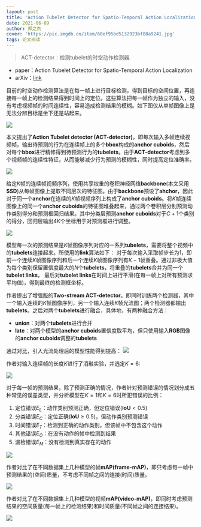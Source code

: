 ```yaml
---
layout: post
title: 'Action Tubelet Detector for Spatio-Temporal Action Localization'
date: 2021-06-09
author: 郑之杰
cover: 'https://pic.imgdb.cn/item/60ef95bd5132923bf88a9241.jpg'
tags: 论文阅读
---
```


> ACT-detector：检测tubelet的时空动作检测器.

- paper：Action Tubelet Detector for Spatio-Temporal Action Localization
- arXiv：[link](https://arxiv.org/abs/1705.01861)

目前的时空动作检测算法是在每一帧上进行目标检测，得到目标的空间位置，再连接每一帧上的检测结果得到时间上的定位。这些算法把每一帧作为独立的输入，没有考虑视频帧的时间连续性，容易造成检测结果的模糊。如下图仅从单帧图像上是无法分辨目标是坐下还是站起来。

![](https://pic.imgdb.cn/item/60ef96c05132923bf8904287.jpg)

本文提出了**Action Tubelet detector (ACT-detector)**，即每次输入多帧连续视频帧，输出待预测的行为在连续帧上的多个**bbox**构成的**anchor cuboids**，然后对每个**bbox**进行精修得到待预测行为的**tubelets**。由于**ACT-detector**考虑到多个视频帧的连续性特征，从而能够减少行为预测的模糊性，同时提高定位准确率。

![](https://pic.imgdb.cn/item/60ef97855132923bf894bd2e.jpg)

给定$K$帧的连续帧视频序列，使用共享权重的卷积神经网络**backbone**(本文采用**SSD**)从每帧图像上提取不同层次的特征图。由于**backbone**预设了**ahchor**，因此对于同一个**anchor**在连续的$K$帧视频序列上构成了**anchor cuboids**。将$K$帧连续图像上的同一个**anchor cuboids**的特征图堆叠起来，通过两个卷积层分别预测动作类别得分和预测框回归结果。其中分类层预测**anchor cuboids**对于$C+1$个类别的得分，回归层输出$4K$个坐标用于对预测框进行调整。

![](https://pic.imgdb.cn/item/60ef98805132923bf89a578a.jpg)

模型每一次的预测结果是$K$帧图像序列对应的一系列**tubelets**，需要将整个视频中的**tubelets**连接起来。所使用的**link**算法如下：
对于每次输入采取帧步长为$1$，即前一个连续$K$帧图像序列和后一个连续$K$帧图像序列有$K-1$帧重叠。通过非极大值为每个类别保留置信度最大的$N$个**tubelets**，将重叠的**tubelets**合并为同一个**tubelet links**，
最后对**tubelet links**在时间上进行平滑(在每一帧上对所有预测求平均值)，得到最终的检测框坐标。

作者提出了增强版的**Two-stream ACT-detector**。即同时训练两个检测器，其中一个输入连续的$K$帧图像序列，另一个输入连续$K$帧光流图；两个检测器都输出**tubelets**。之后对两个**tubelets**进行融合，具体地，有两种融合方法：
- **union**：对两个**tubelets**进行合并
- **late**：对两个模型的**anchor cuboids**置信度取平均，但只使用输入**RGB**图像的**anchor cuboids**调整的**tubelets**

通过对比，引入光流处理后的模型性能得到提高：
![](https://pic.imgdb.cn/item/60efcd025132923bf8db28c7.jpg)

作者对输入连续帧的长度$K$进行了消融实验，并选定$K=6$:

![](https://pic.imgdb.cn/item/60efcce65132923bf8da4d3c.jpg)

对于每一帧的预测结果，除了预测正确的情况，作者针对预测错误的情况划分成五种常见的误差类型，并分析模型在$K=1$和$K=6$时所犯错误的比例：
1. 定位错误$E_L$：动作类别预测正确，但定位错误(**IoU**$<0.5$)
2. 分类错误$E_C$：定位正确(**IoU**$≥0.5$)，但动作类别预测错误
3. 时间错误$E_T$：检测到正确的动作类别，但该帧中不包含这个动作
4. 其他错误$E_O$：在没有动作的帧中检测到结果
5. 漏检错误$E_M$：没有检测到真实存在的动作

![](https://pic.imgdb.cn/item/60ef9beb5132923bf8ae2e72.jpg)

作者对比了在不同数据集上几种模型的帧**mAP(frame-mAP)**，即只考虑每一帧中预测结果的(空间)质量，不考虑不同帧之间的连接(时间)质量。

![](https://pic.imgdb.cn/item/60ef9b425132923bf8aa4258.jpg)

作者对比了在不同数据集上几种模型的视频**mAP(video-mAP)**，即同时考虑预测结果的空间质量(每一帧上的检测结果)和时间质量(不同帧之间的连接结果)。

![](https://pic.imgdb.cn/item/60ef9b8d5132923bf8abfea4.jpg)
